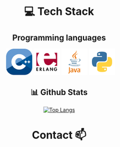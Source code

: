 <div align="center">

# 💻 Tech Stack

## Programming languages
&nbsp;
<img src="./assets/cpp-logo.png" style="width: 70px; height: auto;" alt="C++ Logo"/> <img src="./assets/erlang-logo.png" style="width: 70px; height: auto;" alt="Erlang Logo"/> <img src="./assets/java-logo.png" style="width: 70px; height: auto;" alt="Java Logo"/> <img src="./assets/python-logo.png" style="width: 70px; height: auto;" alt="Python Logo"/>

## 📊 Github Stats
[![Top Langs](https://github-readme-stats.vercel.app/api/top-langs?username=doublexeric&show_icons=true&locale=en&layout=compact&langs_count=8&hide=tex,html,css,swift)](https://github.com/wieerwill)

# Contact 📫
&nbsp;




</div>

<!--
**DoubleXEric/DoubleXEric** is a ✨ _special_ ✨ repository because its `README.md` (this file) appears on your GitHub profile.

Here are some ideas to get you started:

- 🔭 I’m currently working on ...
- 🌱 I’m currently learning ...
- 👯 I’m looking to collaborate on ...
- 🤔 I’m looking for help with ...
- 💬 Ask me about ...
- 📫 How to reach me: ...
- 😄 Pronouns: ...
- ⚡ Fun fact: ...
-->
